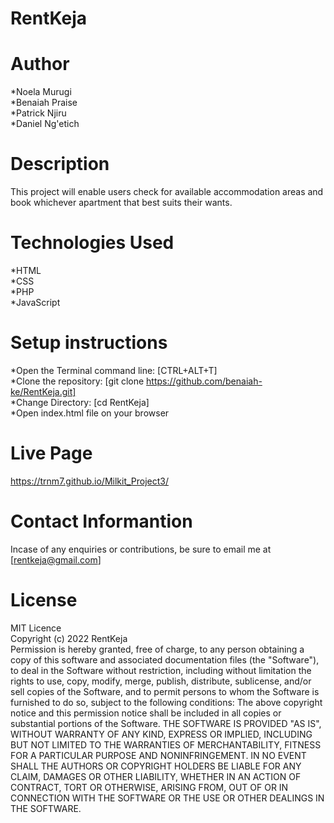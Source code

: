 # RentKeja
# Author
*Noela Murugi<br>
*Benaiah Praise<br>
*Patrick Njiru<br>
*Daniel Ng'etich
# Description
This project will enable users check for available accommodation areas and book whichever apartment that best suits their wants.
# Technologies Used
*HTML<br>
*CSS<br>
*PHP<br>
*JavaScript<br>
# Setup instructions
*Open the Terminal command line: [CTRL+ALT+T]<br>
*Clone the repository: [git clone https://github.com/benaiah-ke/RentKeja.git]<br>
*Change Directory: [cd RentKeja]<br>
*Open index.html file on your browser
# Live Page
https://trnm7.github.io/Milkit_Project3/
# Contact Informantion
Incase of any enquiries or contributions, be sure to email me at [rentkeja@gmail.com]
# License
MIT Licence<br>
Copyright (c) 2022 RentKeja<br>
Permission is hereby granted, free of charge, to any person obtaining a copy
of this software and associated documentation files (the "Software"), to deal
in the Software without restriction, including without limitation the rights
to use, copy, modify, merge, publish, distribute, sublicense, and/or sell
copies of the Software, and to permit persons to whom the Software is
furnished to do so, subject to the following conditions:
The above copyright notice and this permission notice shall be included in all
copies or substantial portions of the Software.
THE SOFTWARE IS PROVIDED "AS IS", WITHOUT WARRANTY OF ANY KIND, EXPRESS OR
IMPLIED, INCLUDING BUT NOT LIMITED TO THE WARRANTIES OF MERCHANTABILITY,
FITNESS FOR A PARTICULAR PURPOSE AND NONINFRINGEMENT. IN NO EVENT SHALL THE
AUTHORS OR COPYRIGHT HOLDERS BE LIABLE FOR ANY CLAIM, DAMAGES OR OTHER
LIABILITY, WHETHER IN AN ACTION OF CONTRACT, TORT OR OTHERWISE, ARISING FROM,
OUT OF OR IN CONNECTION WITH THE SOFTWARE OR THE USE OR OTHER DEALINGS IN THE
SOFTWARE.
